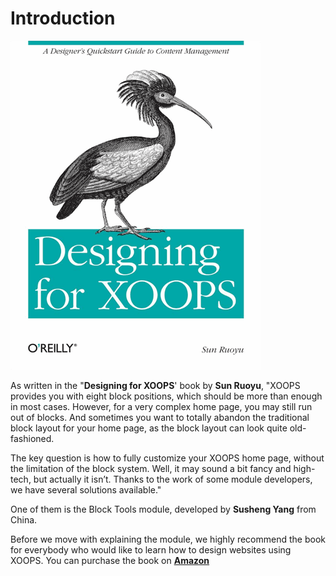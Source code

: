 # Introduction

![](/en/assets/bookCover.jpg)

As written in the "**Designing for XOOPS**'  book by **Sun Ruoyu**, "XOOPS provides you with eight block positions, which should be more than enough in most cases. However, for a very complex home page, you may still run out of blocks. And sometimes you want to totally abandon the traditional block layout for your home page, as the block layout can look quite old-fashioned.

The key question is how to fully customize your XOOPS home page, without the limitation of the block system. Well, it may sound a bit fancy and high-tech, but actually it isn’t. Thanks to the work of some module developers, we have several solutions available."

One of them is the Block Tools module, developed by **Susheng Yang** from China.

Before we move with explaining the module, we highly recommend the book for everybody who would like to learn how to design websites using XOOPS. You can purchase the book on [**Amazon**](https://goo.gl/X2L1EK)

